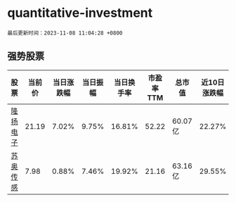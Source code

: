 # quantitative-investment

`最后更新时间：2023-11-08 11:04:28 +0800`

## 强势股票

|股票|当前价|当日涨跌幅|当日振幅|当日换手率|市盈率TTM|总市值|近10日涨跌幅|
|----|----|----|----|----|----|----|----|
|[隆扬电子](https://xueqiu.com/S/SZ301389)|21.19|7.02%|9.75%|16.81%|52.22|60.07亿|22.27%|
|[苏奥传感](https://xueqiu.com/S/SZ300507)|7.98|0.88%|7.46%|19.92%|21.16|63.16亿|29.55%|
